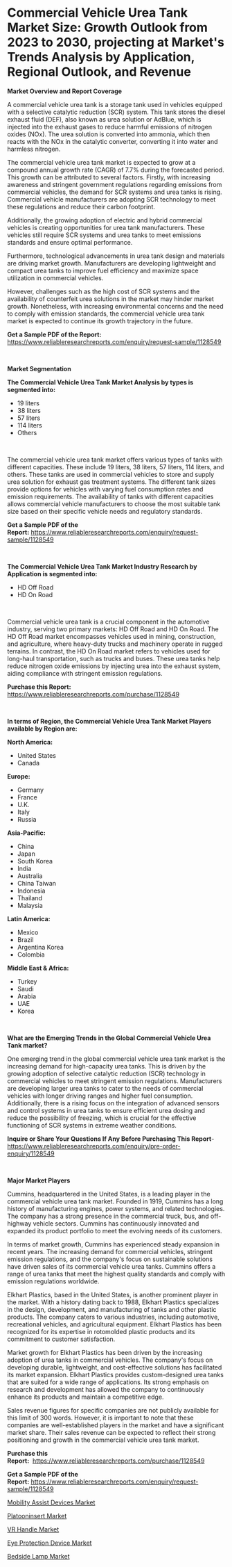 <p><h1>Commercial Vehicle Urea Tank Market Size: Growth Outlook from 2023 to 2030, projecting at Market's Trends Analysis by Application, Regional Outlook, and Revenue</h1></p><p><strong>Market Overview and Report Coverage</strong></p>
<p><p>A commercial vehicle urea tank is a storage tank used in vehicles equipped with a selective catalytic reduction (SCR) system. This tank stores the diesel exhaust fluid (DEF), also known as urea solution or AdBlue, which is injected into the exhaust gases to reduce harmful emissions of nitrogen oxides (NOx). The urea solution is converted into ammonia, which then reacts with the NOx in the catalytic converter, converting it into water and harmless nitrogen.</p><p>The commercial vehicle urea tank market is expected to grow at a compound annual growth rate (CAGR) of 7.7% during the forecasted period. This growth can be attributed to several factors. Firstly, with increasing awareness and stringent government regulations regarding emissions from commercial vehicles, the demand for SCR systems and urea tanks is rising. Commercial vehicle manufacturers are adopting SCR technology to meet these regulations and reduce their carbon footprint.</p><p>Additionally, the growing adoption of electric and hybrid commercial vehicles is creating opportunities for urea tank manufacturers. These vehicles still require SCR systems and urea tanks to meet emissions standards and ensure optimal performance.</p><p>Furthermore, technological advancements in urea tank design and materials are driving market growth. Manufacturers are developing lightweight and compact urea tanks to improve fuel efficiency and maximize space utilization in commercial vehicles.</p><p>However, challenges such as the high cost of SCR systems and the availability of counterfeit urea solutions in the market may hinder market growth. Nonetheless, with increasing environmental concerns and the need to comply with emission standards, the commercial vehicle urea tank market is expected to continue its growth trajectory in the future.</p></p>
<p><strong>Get a Sample PDF of the Report:</strong> <a href="https://www.reliableresearchreports.com/enquiry/request-sample/1128549">https://www.reliableresearchreports.com/enquiry/request-sample/1128549</a></p>
<p>&nbsp;</p>
<p><strong>Market Segmentation</strong></p>
<p><strong>The Commercial Vehicle Urea Tank Market Analysis by types is segmented into:</strong></p>
<p><ul><li>19 liters</li><li>38 liters</li><li>57 liters</li><li>114 liters</li><li>Others</li></ul></p>
<p>&nbsp;</p>
<p><p>The commercial vehicle urea tank market offers various types of tanks with different capacities. These include 19 liters, 38 liters, 57 liters, 114 liters, and others. These tanks are used in commercial vehicles to store and supply urea solution for exhaust gas treatment systems. The different tank sizes provide options for vehicles with varying fuel consumption rates and emission requirements. The availability of tanks with different capacities allows commercial vehicle manufacturers to choose the most suitable tank size based on their specific vehicle needs and regulatory standards.</p></p>
<p><strong>Get a Sample PDF of the Report:</strong>&nbsp;<a href="https://www.reliableresearchreports.com/enquiry/request-sample/1128549">https://www.reliableresearchreports.com/enquiry/request-sample/1128549</a></p>
<p>&nbsp;</p>
<p><strong>The Commercial Vehicle Urea Tank Market Industry Research by Application is segmented into:</strong></p>
<p><ul><li>HD Off Road</li><li>HD On Road</li></ul></p>
<p>&nbsp;</p>
<p><p>Commercial vehicle urea tank is a crucial component in the automotive industry, serving two primary markets: HD Off Road and HD On Road. The HD Off Road market encompasses vehicles used in mining, construction, and agriculture, where heavy-duty trucks and machinery operate in rugged terrains. In contrast, the HD On Road market refers to vehicles used for long-haul transportation, such as trucks and buses. These urea tanks help reduce nitrogen oxide emissions by injecting urea into the exhaust system, aiding compliance with stringent emission regulations.</p></p>
<p><strong>Purchase this Report:</strong>&nbsp; <a href="https://www.reliableresearchreports.com/purchase/1128549">https://www.reliableresearchreports.com/purchase/1128549</a></p>
<p>&nbsp;</p>
<p><strong>In terms of Region, the Commercial Vehicle Urea Tank Market Players available by Region are:</strong></p>
<p>
    <p> <strong> North America: </strong>
        <ul>
            <li>United States</li>
            <li>Canada</li>
        </ul>
        </p> 
    <p> <strong> Europe: </strong>
        <ul>
            <li>Germany</li>
            <li>France</li>
            <li>U.K.</li>
            <li>Italy</li>
            <li>Russia</li>
        </ul>
        </p> 
    <p> <strong> Asia-Pacific: </strong>
        <ul>
            <li>China</li>
            <li>Japan</li>
            <li>South Korea</li>
            <li>India</li>
            <li>Australia</li>
            <li>China Taiwan</li>
            <li>Indonesia</li>
            <li>Thailand</li>
            <li>Malaysia</li>
        </ul>
        </p> 
    <p> <strong> Latin America: </strong>
        <ul>
            <li>Mexico</li>
            <li>Brazil</li>
            <li>Argentina Korea</li>
            <li>Colombia</li>
        </ul>
        </p> 
    <p> <strong> Middle East & Africa: </strong>
        <ul>
            <li>Turkey</li>
            <li>Saudi</li>
            <li>Arabia</li>
            <li>UAE</li>
            <li>Korea</li>
        </ul>
    </p>
    </p>
<p>&nbsp;</p>
<p><strong>What are the Emerging Trends in the Global Commercial Vehicle Urea Tank market?</strong></p>
<p><p>One emerging trend in the global commercial vehicle urea tank market is the increasing demand for high-capacity urea tanks. This is driven by the growing adoption of selective catalytic reduction (SCR) technology in commercial vehicles to meet stringent emission regulations. Manufacturers are developing larger urea tanks to cater to the needs of commercial vehicles with longer driving ranges and higher fuel consumption. Additionally, there is a rising focus on the integration of advanced sensors and control systems in urea tanks to ensure efficient urea dosing and reduce the possibility of freezing, which is crucial for the effective functioning of SCR systems in extreme weather conditions.</p></p>
<p><strong>Inquire or Share Your Questions If Any Before Purchasing This Report</strong>- <a href="https://www.reliableresearchreports.com/enquiry/pre-order-enquiry/1128549">https://www.reliableresearchreports.com/enquiry/pre-order-enquiry/1128549</a></p>
<p>&nbsp;</p>
<p><strong>Major Market Players</strong></p>
<p><p>Cummins, headquartered in the United States, is a leading player in the commercial vehicle urea tank market. Founded in 1919, Cummins has a long history of manufacturing engines, power systems, and related technologies. The company has a strong presence in the commercial truck, bus, and off-highway vehicle sectors. Cummins has continuously innovated and expanded its product portfolio to meet the evolving needs of its customers.</p><p>In terms of market growth, Cummins has experienced steady expansion in recent years. The increasing demand for commercial vehicles, stringent emission regulations, and the company's focus on sustainable solutions have driven sales of its commercial vehicle urea tanks. Cummins offers a range of urea tanks that meet the highest quality standards and comply with emission regulations worldwide.</p><p>Elkhart Plastics, based in the United States, is another prominent player in the market. With a history dating back to 1988, Elkhart Plastics specializes in the design, development, and manufacturing of tanks and other plastic products. The company caters to various industries, including automotive, recreational vehicles, and agricultural equipment. Elkhart Plastics has been recognized for its expertise in rotomolded plastic products and its commitment to customer satisfaction.</p><p>Market growth for Elkhart Plastics has been driven by the increasing adoption of urea tanks in commercial vehicles. The company's focus on developing durable, lightweight, and cost-effective solutions has facilitated its market expansion. Elkhart Plastics provides custom-designed urea tanks that are suited for a wide range of applications. Its strong emphasis on research and development has allowed the company to continuously enhance its products and maintain a competitive edge.</p><p>Sales revenue figures for specific companies are not publicly available for this limit of 300 words. However, it is important to note that these companies are well-established players in the market and have a significant market share. Their sales revenue can be expected to reflect their strong positioning and growth in the commercial vehicle urea tank market.</p></p>
<p><strong>Purchase this Report:</strong>&nbsp;&nbsp;<a href="https://www.reliableresearchreports.com/purchase/1128549">https://www.reliableresearchreports.com/purchase/1128549</a></p>
<p></p>
<p><strong>Get a Sample PDF of the Report:</strong>&nbsp;<a href="https://www.reliableresearchreports.com/enquiry/request-sample/1128549">https://www.reliableresearchreports.com/enquiry/request-sample/1128549</a></p>
<p><p><a href="https://medium.com/@cruzdamore75/mobility-assist-devices-market-comprehensive-assessment-by-type-application-and-geography-70f84795f2c3">Mobility Assist Devices Market</a></p><p><a href="https://medium.com/@verlielesch1927/platooninsert-market-share-evolution-and-market-growth-trends-2023-2030-2ee23f3f6858">Platooninsert Market</a></p><p><a href="https://medium.com/@ebbaeffertz1951/vr-handle-market-trends-and-market-analysis-forecasted-for-period-2023-2030-8a5f4d214806">VR Handle Market</a></p><p><a href="https://medium.com/@lavernacole2023/eye-protection-device-market-outlook-industry-overview-and-forecast-2023-to-2030-a6c37966a632">Eye Protection Device Market</a></p><p><a href="https://medium.com/@alethaebert2013/bedside-lamp-market-share-evolution-and-market-growth-trends-2023-2030-b69f6e136ebb">Bedside Lamp Market</a></p></p>